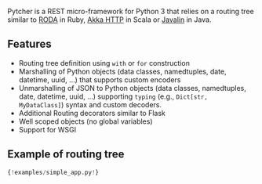 Pytcher is a REST micro-framework for Python 3 that relies on a routing tree
similar to [RODA](http://roda.jeremyevans.net/) in Ruby, [Akka HTTP](https://doc.akka.io/docs/akka-http/current/index.html) in Scala or [Javalin](https://javalin.io/) in Java.

## Features
* Routing tree definition using `with` or `for` construction
* Marshalling of Python objects (data classes, namedtuples, date, datetime, uuid, ...) that supports custom encoders
* Unmarshalling of JSON to Python objects (data classes, namedtuples, date, datetime, uuid, ...) supporting `typing` (e.g., `Dict[str, MyDataClass]`) syntax and custom decoders. 
* Additional Routing decorators similar to Flask
* Well scoped objects (no global variables)
* Support for WSGI


## Example of routing tree

```python
{!examples/simple_app.py!}
```